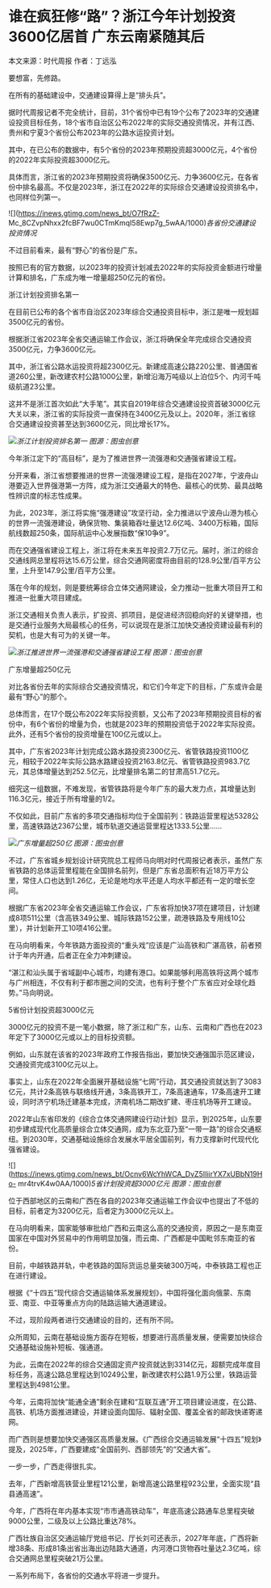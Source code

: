 # 谁在疯狂修“路”？浙江今年计划投资3600亿居首 广东云南紧随其后

本文来源：时代周报 作者：丁远泓

要想富，先修路。

在所有的基础建设中，交通建设算得上是“排头兵”。

据时代周报记者不完全统计，目前，31个省份中已有19个公布了2023年的交通建设投资目标任务，18个省市自治区公布2022年的实际交通投资情况，并有江西、贵州和宁夏3个省份公布2023年的公路水运投资计划。

其中，在已公布的数据中，有5个省份的2023年预期投资超3000亿元，4个省份的2022年实际投资超3000亿元。

具体而言，浙江省的2023年预期投资将确保3500亿元、力争3600亿元，在各省份中排名最高。不仅是2023年，浙江在2022年的实际综合交通建设投资排名中，也同样位列第一。

![](https://inews.gtimg.com/news_bt/O7fRzZ-
Mc_8CZvpNhxx2fcBF7wu0CTmKmqI58Ewp7g_5wAA/1000)_各省份交通建设投资情况_

不过目前看来，最有“野心”的省份是广东。

按照已有的官方数据，以2023年的投资计划减去2022年的实际投资金额进行增量计算和排名，广东成为唯一增量超250亿元的省份。

浙江计划投资排名第一

在目前已公布的各个省市自治区2023年综合交通投资目标中，浙江是唯一规划超3500亿元的省份。

根据浙江省2023年全省交通运输工作会议，浙江将确保全年完成综合交通投资3500亿元，力争3600亿元。

其中，浙江省公路水运投资将超2300亿元。新建成高速公路220公里、普通国省道260公里，新改建农村公路1000公里，新增沿海万吨级以上泊位5个、内河千吨级航道23公里。

这并不是浙江首次如此“大手笔”。其实自2019年综合交通建设投资首破3000亿元大关以来，浙江省的实际投资一直保持在3400亿元及以上。2020年，浙江省综合交通建设投资甚至达到3600亿元，同比增长17%。

![](https://inews.gtimg.com/news_bt/OmGUuBba_KjorV_m9kZO5CHsCVlvaCu77wDwpZ8OfTbhUAA/1000)_浙江计划投资排名第一
图源：图虫创意_

今年浙江定下的“高目标”，是为了推进世界一流强港和交通强省建设工程。

分开来看，浙江省想要推进的世界一流强港建设工程，是指在2027年，宁波舟山港要迈入世界强港第一方阵，成为浙江交通最大的特色、最核心的优势、最具战略性辨识度的标志性成果。

为此，2023年，浙江将实施“强港建设”攻坚行动，全力推进以宁波舟山港为核心的世界一流强港建设，确保货物、集装箱吞吐量达12.6亿吨、3400万标箱，国际航线数超250条，国际航运中心发展指数“保10争9”。

而在交通强省建设工程上，浙江将在未来五年投资2.7万亿元。届时，浙江的综合交通线网总里程将达15.6万公里，综合交通网密度将由目前的128.9公里/百平方公里，上升至147.9公里/百平方公里。

落在今年的规划，则是要统筹综合立体交通网建设，全力推动一批重大项目开工和推进一批重大项目建成。

浙江交通相关负责人表示，扩投资、抓项目，是促进经济回稳向好的关键举措，也是交通行业服务大局最核心的任务，可以说现在是浙江加快交通投资建设最有利的契机，也是大有可为的关键一年。

![](https://inews.gtimg.com/news_bt/O6ubLIo4_SXXfJjOfkZTG6N_dnQCuag0UB6iNL2O54f2sAA/1000)_浙江推进世界一流强港和交通强省建设工程
图源：图虫创意_

广东增量超250亿元

对比各省份去年的实际综合交通投资情况，和它们今年定下的目标，广东或许会是最有“野心”的那个。

总体而言，在17个既公布2022年实际投资额，又公布了2023年预期投资目标的省份中，有6个省份的增量为负，也就是2023年的预期投资低于2022年实际投资。此外，还有5个省份的投资增量在100亿元或以上。

其中，广东省2023年计划完成公路水路投资2300亿元、省管铁路投资1100亿元，相较于2022年实际公路水路建设投资2163.8亿元、省管铁路投资983.7亿元，其总体增量达到252.5亿元，比增量排名第二的甘肃高51.7亿元。

细究这一组数据，不难发现，省管铁路将是今年广东的最大发力点，其增量达到116.3亿元，接近于所有增量的1/2。

不仅如此，目前广东省的多项交通指标均位于全国前列：铁路运营里程达5328公里，高速铁路达2367公里，城市轨道交通运营里程达1333.5公里……

![](https://inews.gtimg.com/news_bt/OMP1rLvO0hCviUwRD0GANuirT6d7kDVuMH7mm_sLw-8HYAA/1000)_广东增量超250亿
图源：图虫创意_

不过，广东省城乡规划设计研究院总工程师马向明对时代周报记者表示，虽然广东省铁路的总体运营里程能在全国排名前列，但是广东省总面积有近18万平方公里，常住人口也达到1.26亿，无论是地均水平还是人均水平都还有一定的增长空间。

根据广东省2023年全省交通运输工作会议，广东省将加快37项在建项目，计划建成8项511公里（含高铁349公里、城际铁路152公里，疏港铁路及专用线10公里），并计划新开工10项416公里。

在马向明看来，今年铁路方面投资的“重头戏”应该是广汕高铁和广湛高铁，前者预计于年内开通，后者正在全力冲刺建设。

“湛江和汕头属于省域副中心城市，均建有港口。如果能够利用高铁将这两个城市与广州相连，不仅有利于都市圈之间的交流，也有利于整个广东省应对全球化趋势。”马向明说。

5省份计划投资超3000亿元

3000亿元的投资不是一笔小数据，除了浙江和广东，山东、云南和广西也在2023年定下了3000亿元或以上的目标投资额。

例如，山东就在该省的2023年政府工作报告指出，要加快交通强国示范区建设，交通投资完成3100亿元以上。

事实上，山东在2022年全面展开基础设施“七网”行动，其交通投资就达到了3083亿元，共计2条高铁与联络线开通，3条高铁开工，7条高速通车，17条高速开工建设，同时济宁机场迁建基本完成，济南机场二期改扩建、枣庄机场等开工建设。

2022年山东省印发的《综合立体交通网建设行动计划》显示，到2025年，山东要初步建成现代化高质量综合立体交通网，成为东北亚乃至“一带一路”的综合交通枢纽。到2030年，交通基础设施综合发展水平居全国前列，有力支撑新时代现代化强省建设。

![](https://inews.gtimg.com/news_bt/Ocnv6WcYhWCA_DvZ5IIiirYX7xUBbN19Ho-
mr4trvK4w0AA/1000)_5省计划投资超3000亿元 图源：图虫创意_

位于西部地区的云南和广西在各自的2023年交通运输工作会议中也提出了不低的目标，前者定为3200亿元，后者定为3000亿元以上。

在马向明看来，国家能够审批给广西和云南这么高的交通投资，原因之一是东南亚国家在中国对外贸易中的作用明显加强，而云南、广西都是中国毗邻东南亚的省份。

目前，中越铁路并轨，中老铁路的国际货运总量突破300万吨，中泰铁路工程也正在进行建设。

根据《“十四五”现代综合交通运输体系发展规划》，中国将强化面向俄蒙、东南亚、南亚、中亚等重点方向的陆路运输大通道建设。

不过，现阶段两者进行交通建设的目的，还有所不同。

众所周知，云南在基础设施方面存在短板，想要进行高质量发展，便需要加快综合交通基础设施补短板、强通道。

为此，云南在2022年的综合交通固定资产投资就达到3314亿元，超额完成年度目标任务，高速公路总里程达到10249公里，新改建农村公路1.9万公里，铁路运营里程达到4981公里。

今年，云南将加快“能通全通”剩余在建和“互联互通”开工项目建设进度，在公路、高铁、机场方面推进建设，并建设面向国际、辐射全国、覆盖全省的邮政快递寄递网。

而广西则是想要加快交通强区高质量发展。《广西综合交通运输发展“十四五”规划》提及，2025年，广西要建成“全国前列、西部领先”的“交通大省”。

一步一步，广西走得很扎实。

去年，广西新增高铁营业里程121公里，新增高速公路里程923公里，全面实现“县县通高速”。

今年，广西将在年内基本实现“市市通高铁动车”，年底高速公路通车总里程突破9000公里，二级及以上公路比重达78%。

广西壮族自治区交通运输厅党组书记、厅长刘可还表示，2027年年底，广西将新增38条、形成81条出省出海出边陆路大通道，内河港口货物吞吐量达2.3亿吨，综合交通网总里程突破21万公里。

一系列布局下，各省份的交通水平将进一步提升。

